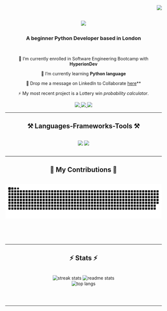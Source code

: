 <img align="right" src="https://visitor-badge.laobi.icu/badge?page_id=kamarina.kamarina" />

<h1 align="center">
    <img src="https://readme-typing-svg.herokuapp.com/?font=Righteous&size=35&center=true&vCenter=true&width=500&height=70&duration=4000&lines=Hi+There!+👋;+I'm+Maryna+Karlovska!;" />
</h1>

<h3 align="center">A beginner Python Developer based in London </h3>

<br/>

<div align="center">
 
 🔭 I’m currently enrolled in Software Engineering Bootcamp with **HyperionDev**
 
 🌱 I’m currently learning **Python language**

💬 Drop me a message on LinkedIn to Collaborate [here]((https://www.linkedin.com/in/marinakarlovska/))**

⚡ My most recent project is a Lottery win *probability calculator*. 

 </div>
 
<div align="center"> 
  <a href="mailto:karlovskaya.marina@gmail.com">
    <img src="https://img.shields.io/badge/Gmail-333333?style=for-the-badge&logo=gmail&logoColor=red" />
  </a>
  <a href="[https://linkedin.com/in/pedro-sales-muniz](https://www.linkedin.com/in/marinakarlovska/)" target="_blank">
    <img src="https://img.shields.io/badge/LinkedIn-0077B5?style=for-the-badge&logo=linkedin&logoColor=white" target="_blank" />
  </a>
  <a href="[https://kamarina.github.io](https://github.com/kamarina?tab=repositories)" target="_blank">
     <img src="https://img.shields.io/badge/Portfolio-FF5722?style=for-the-badge&logo=todoist&logoColor=white" target="_blank" /> <!-- sqlite, safari, google-chrome are other good icon options -->
  </a>
</div>

 <hr/>
 
<h2 align="center">⚒️ Languages-Frameworks-Tools ⚒️</h2>
<br/>
<div align="center">
    <img src="https://skillicons.dev/icons?i=html,css,vscode,github,git" />
    <img src="https://skillicons.dev/icons?i=nodejs,python,css,vscode,github,git" /><br>
</div>

<br/>
<hr/>

<div align="center">
  <h2>🐍 My Contributions 🐍</h2>
  <br>
  <img alt="snake eating my contributions" src="https://raw.githubusercontent.com/kamarina/kamarina/output/github-contribution-grid-snake.svg" />
  
  <br/><br/><br/>
</div>

<hr/>

<h2 align="center">⚡ Stats ⚡</h2>
<br>
<div align=center>
  <img width=390 src="https://github-readme-streak-stats-kamarina.vercel.app/?user=kamarina&count_private=true&theme=react&border_radius=10" alt="streak stats"/>
  <img width=390 src="https://github-readme-stats-kamarina.vercel.app/api?username=kamarina&count_private=true&show_icons=true&theme=react&rank_icon=github&border_radius=10" alt="readme stats" />
  <br/>
  <img width=325 align="center" src="https://github-readme-stats-kamarina.vercel.app/api/top-langs/?username=kamarina&hide=HTML&langs_count=8&layout=compact&theme=react&border_radius=10&size_weight=0.5&count_weight=0.5&exclude_repo=github-readme-stats" alt="top langs" />
</div>

<br/><br/>

<hr/>

